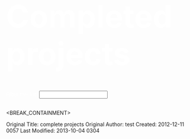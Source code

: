 

<h1 style="font-size:6em;color:white;margin-bottom:50px;">Completed projects</h1>

<p style="color:white;margin-bottom:30px;">Filter the list: <input type="text" id="searching"></p>


<BREAK_CONTAINMENT>

<div class="facetview facetview-alternates facetview-descending" data-size="50" data-searchbox_class="#searching" data-predefined_filters='{"tags":{"query_string":{"query":"tags:project AND tags:complete"}}}'></div>

<style>
.facetview_metadata{
    display:none;
}
.fvpublished{
    display:none;
}
</style>

<script type="text/javascript">
jQuery(document).ready(function () {

$('#mainnav').css({'background-color': '#66bbff'});
$('#main').css({
    'background-color': '#66bbff',
    'margin-bottom':'-10px'
});

});
</script>



Original Title: complete projects
Original Author: test
Created: 2012-12-11 0057
Last Modified: 2013-10-04 0304
